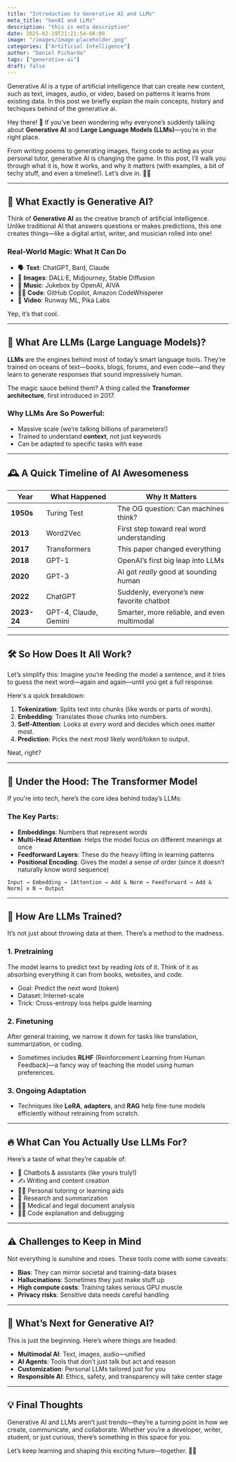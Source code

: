 ```yaml
---
title: "Introduction to Generative AI and LLMs"
meta_title: "GenAI and LLMs"
description: "this is meta description"
date: 2025-02-19T21:21:54-08:00
image: "/images/image-placeholder.png"
categories: ["Artificial Intelligence"]
author: "Daniel Pichardo"
tags: ["generative-ai"]
draft: false
---
```


Generative AI is a type of artificial intelligence that can create new content, such as text, images, audio, or video, based on patterns it learns from existing data. In this post we briefly explain the main concepts, history and techiques behind of the generative ai. 

Hey there! 👋 If you’ve been wondering why everyone’s suddenly talking about **Generative AI** and **Large Language Models (LLMs)**—you’re in the right place.

From writing poems to generating images, fixing code to acting as your personal tutor, generative AI is changing the game. In this post, I’ll walk you through what it is, how it works, and why it matters (with examples, a bit of techy stuff, and even a timeline!). Let’s dive in. 🧠💡

---

## 🎨 What Exactly is Generative AI?

Think of **Generative AI** as the creative branch of artificial intelligence. Unlike traditional AI that answers questions or makes predictions, this one creates things—like a digital artist, writer, and musician rolled into one!

### Real-World Magic: What It Can Do

- 🗣 **Text**: ChatGPT, Bard, Claude
- 🎨 **Images**: DALL·E, Midjourney, Stable Diffusion
- 🎼 **Music**: Jukebox by OpenAI, AIVA
- 👨‍💻 **Code**: GitHub Copilot, Amazon CodeWhisperer
- 🎥 **Video**: Runway ML, Pika Labs

Yep, it’s that cool.

---

## 💬 What Are LLMs (Large Language Models)?

**LLMs** are the engines behind most of today’s smart language tools. They’re trained on oceans of text—books, blogs, forums, and even code—and they learn to generate responses that sound impressively human.

The magic sauce behind them? A thing called the **Transformer architecture**, first introduced in 2017.

### Why LLMs Are So Powerful:

- Massive scale (we’re talking billions of parameters!)
- Trained to understand **context**, not just keywords
- Can be adapted to specific tasks with ease

---

## 🕰 A Quick Timeline of AI Awesomeness

| Year | What Happened | Why It Matters |
|------|----------------|----------------|
| **1950s** | Turing Test | The OG question: Can machines think? |
| **2013** | Word2Vec | First step toward real word understanding |
| **2017** | Transformers | This paper changed everything |
| **2018** | GPT-1 | OpenAI’s first big leap into LLMs |
| **2020** | GPT-3 | AI got *really* good at sounding human |
| **2022** | ChatGPT | Suddenly, everyone’s new favorite chatbot |
| **2023-24** | GPT-4, Claude, Gemini | Smarter, more reliable, and even multimodal |

---

## 🛠️ So How Does It All Work?

Let’s simplify this: Imagine you’re feeding the model a sentence, and it tries to guess the next word—again and again—until you get a full response.

Here's a quick breakdown:

1. **Tokenization**: Splits text into chunks (like words or parts of words).
2. **Embedding**: Translates those chunks into numbers.
3. **Self-Attention**: Looks at *every* word and decides which ones matter most.
4. **Prediction**: Picks the next most likely word/token to output.

Neat, right?

---

## 🧱 Under the Hood: The Transformer Model

If you’re into tech, here’s the core idea behind today’s LLMs:

### The Key Parts:

- **Embeddings**: Numbers that represent words
- **Multi-Head Attention**: Helps the model focus on different meanings at once
- **Feedforward Layers**: These do the heavy lifting in learning patterns
- **Positional Encoding**: Gives the model a sense of order (since it doesn’t naturally know word sequence)

```shell
Input → Embedding → [Attention → Add & Norm → Feedforward → Add & Norm] x N → Output
```

---

## 🧪 How Are LLMs Trained?

It’s not just about throwing data at them. There’s a method to the madness.

### 1. Pretraining

The model learns to predict text by reading *lots* of it. Think of it as absorbing everything it can from books, websites, and code.

- Goal: Predict the next word (token)
- Dataset: Internet-scale
- Trick: Cross-entropy loss helps guide learning

### 2. Finetuning

After general training, we narrow it down for tasks like translation, summarization, or coding.

- Sometimes includes **RLHF** (Reinforcement Learning from Human Feedback)—a fancy way of teaching the model using human preferences.

### 3. Ongoing Adaptation

- Techniques like **LoRA**, **adapters**, and **RAG** help fine-tune models efficiently without retraining from scratch.

---

## 🔥 What Can You Actually Use LLMs For?

Here’s a taste of what they’re capable of:

- 💬 Chatbots & assistants (like yours truly!)
- ✍️ Writing and content creation
- 👩‍🏫 Personal tutoring or learning aids
- 🧠 Research and summarization
- 🧑‍⚕️ Medical and legal document analysis
- 👨‍💻 Code explanation and debugging

---

## ⚠️ Challenges to Keep in Mind

Not everything is sunshine and roses. These tools come with some caveats:

- **Bias**: They can mirror societal and training-data biases
- **Hallucinations**: Sometimes they just make stuff up
- **High compute costs**: Training takes serious GPU muscle
- **Privacy risks**: Sensitive data needs careful handling

---

## 🔮 What’s Next for Generative AI?

This is just the beginning. Here’s where things are headed:

- **Multimodal AI**: Text, images, audio—unified
- **AI Agents**: Tools that don’t just talk but act and reason
- **Customization**: Personal LLMs tailored just for you
- **Responsible AI**: Ethics, safety, and transparency will take center stage

---

## 💡 Final Thoughts

Generative AI and LLMs aren’t just trends—they’re a turning point in how we create, communicate, and collaborate. Whether you’re a developer, writer, student, or just curious, there’s something in this space for you.

Let’s keep learning and shaping this exciting future—together. 🚀💬